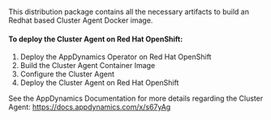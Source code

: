This distribution package contains all the necessary artifacts to build an Redhat based Cluster Agent Docker image.

#### To deploy the Cluster Agent on Red Hat OpenShift:
1. Deploy the AppDynamics Operator on Red Hat OpenShift
2. Build the Cluster Agent Container Image
3. Configure the Cluster Agent
4. Deploy the Cluster Agent on Red Hat OpenShift

See the AppDynamics Documentation for more details regarding the Cluster Agent:
    https://docs.appdynamics.com/x/s67yAg